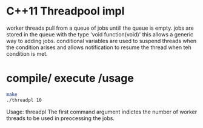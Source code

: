# C++11 Threadpool impl 

worker threads pull from a queue of jobs untill the queue is empty.
jobs are stored in the queue with the type 'void function(void)'
this allows a generic way to adding jobs.
conditional variables are used to suspend threads when the condition
arises and allows notification to resume the thread when teh condition
is met.


# compile/ execute /usage

```bash
make
./threadpl 10

```
Usage: threadpl <noOfthreads>
The first command argument indictes the number of worker threads to be used in preocessing the jobs.

